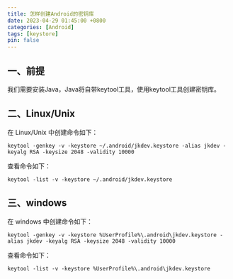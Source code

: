 ```yaml
---
title: 怎样创建Android的密钥库
date: 2023-04-29 01:45:00 +0800
categories: [Android]
tags: [keystore]
pin: false
---
```


## 一、前提

我们需要安装Java，Java将自带keytool工具，使用keytool工具创建密钥库。

## 二、Linux/Unix

在 Linux/Unix 中创建命令如下：

```shell
keytool -genkey -v -keystore ~/.android/jkdev.keystore -alias jkdev -keyalg RSA -keysize 2048 -validity 10000
```

查看命令如下：

```shell
keytool -list -v -keystore ~/.android/jkdev.keystore
```

## 三、windows

在 windows 中创建命令如下：

```shell
keytool -genkey -v -keystore %UserProfile%\.android\jkdev.keystore -alias jkdev -keyalg RSA -keysize 2048 -validity 10000
```

查看命令如下：

```shell
keytool -list -v -keystore %UserProfile%\.android\jkdev.keystore
```
